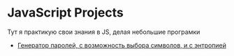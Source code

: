 # JavaScript Projects

Тут я практикую свои знания в JS, делая небольшие програмки

- [Генератор паролей, с возможность выбора символов, и с энтропией](password-generator/index.html)